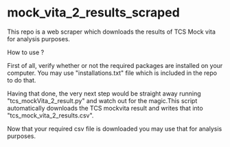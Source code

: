 # mock_vita_2_results_scraped
This repo is a web scraper which downloads the results of TCS Mock vita for analysis purposes.

How to use ?


First of all, verify whether or not the required packages are installed on your computer. You may use "installations.txt" file 
which is included in the repo to do that.

Having that done, the very next step would be straight away running "tcs_mockVita_2_result.py" and watch out for the magic.This
script automatically downloads the TCS mockvita result and writes that into "tcs_mock_vita_2_results.csv".


Now that your required csv file is downloaded you may use that for analysis purposes.
